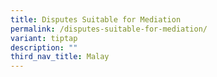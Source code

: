 ```yaml
---
title: Disputes Suitable for Mediation
permalink: /disputes-suitable-for-mediation/
variant: tiptap
description: ""
third_nav_title: Malay
---
```

